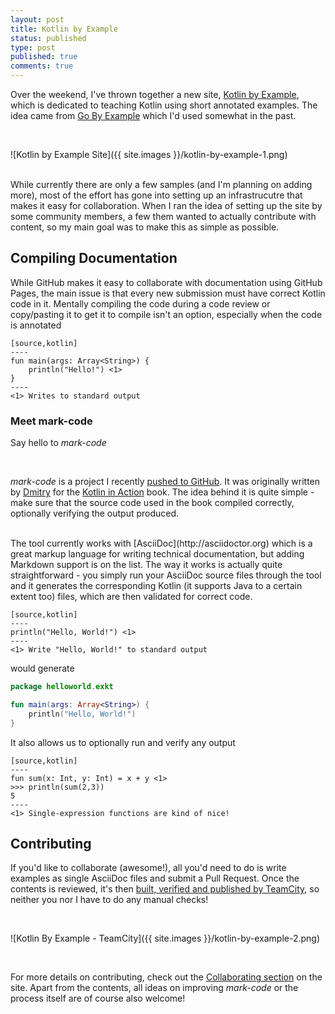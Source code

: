 ```yaml
---
layout: post
title: Kotlin by Example 
status: published
type: post
published: true
comments: true
---
```


Over the weekend, I've thrown together a new site, [Kotlin by Example](http://kotlinbyexample.org), which is dedicated to teaching Kotlin using short
 annotated examples. The idea came from [Go By Example](https://gobyexample.com) which I'd used somewhat in the past. 

<br/>

![Kotlin by Example Site]({{ site.images }}/kotlin-by-example-1.png)

<br/>
While currently there are only a few samples (and I'm planning on adding more), most of the effort has gone into setting up an infrastrucutre that makes it easy
for collaboration. When I ran the idea of setting up the site by some community members, a few them wanted to actually contribute with content, so my main goal was to make this as 
 simple as possible. 

## Compiling Documentation

While GitHub makes it easy to collaborate with documentation using GitHub Pages, the main issue is that every new submission must have correct Kotlin code in it. Mentally compiling 
the code during a code review or copy/pasting it to get it to compile isn't an option, especially when the code is annotated

```asciidoc
[source,kotlin]
----
fun main(args: Array<String>) {
    println("Hello!") <1>
}
----
<1> Writes to standard output
```

### Meet mark-code

Say hello to *mark-code*

<br/>

*mark-code* is a project I recently [pushed to GitHub](https://github.com/hhariri/mark-code). It was originally written by [Dmitry](https://twitter.com/intelliyole) for the [Kotlin in Action](https://www.manning.com/books/kotlin-in-action) book. 
 The idea behind it is quite simple - make sure that the source code used in the book compiled correctly, optionally verifying the output produced. 
 
<br/>
The tool currently works with [AsciiDoc](http://asciidoctor.org) which is a great markup language for writing technical documentation, but adding Markdown support is on the list. The way it works 
is actually quite straightforward - you simply run your AsciiDoc source files through the tool and it generates the corresponding Kotlin (it supports Java to a certain extent too) files, which are then validated for correct
code.

```asciidoc
[source,kotlin]
----
println("Hello, World!") <1>
----
<1> Write "Hello, World!" to standard output
```
would generate

```kotlin
package helloworld.exkt

fun main(args: Array<String>) {
    println("Hello, World!")
}
```

It also allows us to optionally run and verify any output

```asciidoc
[source,kotlin]
----
fun sum(x: Int, y: Int) = x + y <1>
>>> println(sum(2,3))
5
----
<1> Single-expression functions are kind of nice!
```
 
## Contributing 

If you'd like to collaborate (awesome!), all you'd need to do is write examples as single AsciiDoc files and submit a Pull Request. Once the contents is reviewed,
it's then [built, verified and published by TeamCity](https://teamcity.jetbrains.com/project.html?projectId=Kotlinbyexample), so neither you nor I have to do any manual checks! 

<br/>

![Kotlin By Example - TeamCity]({{ site.images }}/kotlin-by-example-2.png)

<br/>

For more details on contributing, check out the [Collaborating section](https://kotlin.github.io/kotlinbyexample/#_contributing) on the site. Apart from the contents, all ideas on improving *mark-code* or the process itself are of course also welcome! 




 


